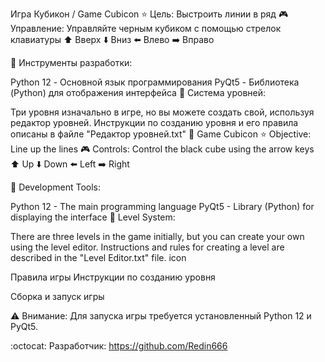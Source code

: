 Игра Кубикон / Game Cubicon 
:star: Цель: Выстроить линии в ряд 
:video_game: Управление: Управляйте черным кубиком с помощью стрелок клавиатуры :arrow_up: Вверх :arrow_down: Вниз :arrow_left: Влево :arrow_right: Вправо

:game_die: Инструменты разработки:

Python 12 - Основной язык программирования
PyQt5 - Библиотека (Python) для отображения интерфейса
:open_file_folder: Система уровней:

Три уровня изначально в игре, но вы можете создать свой, используя редактор уровней. Инструкции по созданию уровня и его правила описаны в файле "Редактор уровней.txt"
:memo: Game Cubicon :star: Objective: Line up the lines :video_game: Controls: Control the black cube using the arrow keys :arrow_up: Up :arrow_down: Down :arrow_left: Left :arrow_right: Right

:game_die: Development Tools:

Python 12 - The main programming language
PyQt5 - Library (Python) for displaying the interface
:open_file_folder: Level System:

There are three levels in the game initially, but you can create your own using the level editor. Instructions and rules for creating a level are described in the "Level Editor.txt" file.
icon

Правила игры Инструкции по созданию уровня

Сборка и запуск игры

:warning: Внимание: Для запуска игры требуется установленный Python 12 и PyQt5.

:octocat: Разработчик: https://github.com/Redin666



